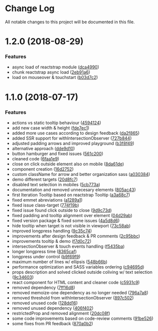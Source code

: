 # Change Log

All notable changes to this project will be documented in this file.

<a name="1.2.0"></a>
# 1.2.0 (2018-08-29)


### Features

* async load of reactstrap module ([dca4990](https://github.com/SUI-Components/sui-components/commit/dca4990))
* chunk reactstrap async load ([2eb91a6](https://github.com/SUI-Components/sui-components/commit/2eb91a6))
* load on mouseover & touchstart ([b03d7c2](https://github.com/SUI-Components/sui-components/commit/b03d7c2))



<a name="1.1.0"></a>
# 1.1.0 (2018-07-17)


### Features

* actions vs static tooltip behaviour ([4594124](https://github.com/SUI-Components/sui-components/commit/4594124))
* add new case width & height ([fde7ec1](https://github.com/SUI-Components/sui-components/commit/fde7ec1))
* added more use cases according to design feedback ([da2f865](https://github.com/SUI-Components/sui-components/commit/da2f865))
* added SSR support for withIntersectionObserver ([727b844](https://github.com/SUI-Components/sui-components/commit/727b844))
* adjusted padding arrows and improved playground ([b3f8f49](https://github.com/SUI-Components/sui-components/commit/b3f8f49))
* alternative approach ([dde9d10](https://github.com/SUI-Components/sui-components/commit/dde9d10))
* button hamburger and fixed issues ([561c200](https://github.com/SUI-Components/sui-components/commit/561c200))
* cleaned code ([6faa1e9](https://github.com/SUI-Components/sui-components/commit/6faa1e9))
* close on click outside element also on mobile ([8da61de](https://github.com/SUI-Components/sui-components/commit/8da61de))
* component creation ([16d2752](https://github.com/SUI-Components/sui-components/commit/16d2752))
* custom className for arrow and better organization sass ([a030384](https://github.com/SUI-Components/sui-components/commit/a030384))
* demo different targets ([20d8fc7](https://github.com/SUI-Components/sui-components/commit/20d8fc7))
* disabled text selection in mobiles ([5cb773a](https://github.com/SUI-Components/sui-components/commit/5cb773a))
* documentation and removed unnecesary elements ([805ac43](https://github.com/SUI-Components/sui-components/commit/805ac43))
* first Iteration Tooltip based on reactstrap Tooltip ([a3a68c7](https://github.com/SUI-Components/sui-components/commit/a3a68c7))
* fixed emmet abreviations ([a1289a1](https://github.com/SUI-Components/sui-components/commit/a1289a1))
* fixed issue class-target ([774f19b](https://github.com/SUI-Components/sui-components/commit/774f19b))
* fixed issue found click outside to close ([9d9c73d](https://github.com/SUI-Components/sui-components/commit/9d9c73d))
* fixed padding and tooltip alignment over element ([04d29ab](https://github.com/SUI-Components/sui-components/commit/04d29ab))
* fixed version package & fixed some issues ([4a5d8d6](https://github.com/SUI-Components/sui-components/commit/4a5d8d6))
* hide tooltip when target is not visible in viewport ([73c58ab](https://github.com/SUI-Components/sui-components/commit/73c58ab))
* improved longpress handling ([9c35c74](https://github.com/SUI-Components/sui-components/commit/9c35c74))
* improvements after design feedback & PR comments ([2c95bbc](https://github.com/SUI-Components/sui-components/commit/2c95bbc))
* improvements tooltip & demo ([f7d0c72](https://github.com/SUI-Components/sui-components/commit/f7d0c72))
* intersectionObserver & touch events handling ([f5435ba](https://github.com/SUI-Components/sui-components/commit/f5435ba))
* longer longpress time ([8365caf](https://github.com/SUI-Components/sui-components/commit/8365caf))
* longpress under control ([b9f69f9](https://github.com/SUI-Components/sui-components/commit/b9f69f9))
* maximum number of lines w/ ellipsis ([548b66b](https://github.com/SUI-Components/sui-components/commit/548b66b))
* performance optimization and SASS variables ordering ([c94695d](https://github.com/SUI-Components/sui-components/commit/c94695d))
* props description and solved clicked outside coliving w/ text selection ([9c34603](https://github.com/SUI-Components/sui-components/commit/9c34603))
* react component for HTML content and cleaner code ([c5931c9](https://github.com/SUI-Components/sui-components/commit/c5931c9))
* removed dependency ([7ff16d8](https://github.com/SUI-Components/sui-components/commit/7ff16d8))
* removed memoize-one dependency as no longer needed ([796a7a8](https://github.com/SUI-Components/sui-components/commit/796a7a8))
* removed threshold from withIntersectionObserver ([897c502](https://github.com/SUI-Components/sui-components/commit/897c502))
* removed unused code ([128dd16](https://github.com/SUI-Components/sui-components/commit/128dd16))
* removed unused dependency ([406f402](https://github.com/SUI-Components/sui-components/commit/406f402))
* restrictedProp and removed alignment ([20dc08f](https://github.com/SUI-Components/sui-components/commit/20dc08f))
* some code improvements based on code-review comments ([91be526](https://github.com/SUI-Components/sui-components/commit/91be526))
* some fixes from PR feedback ([870a0b2](https://github.com/SUI-Components/sui-components/commit/870a0b2))



